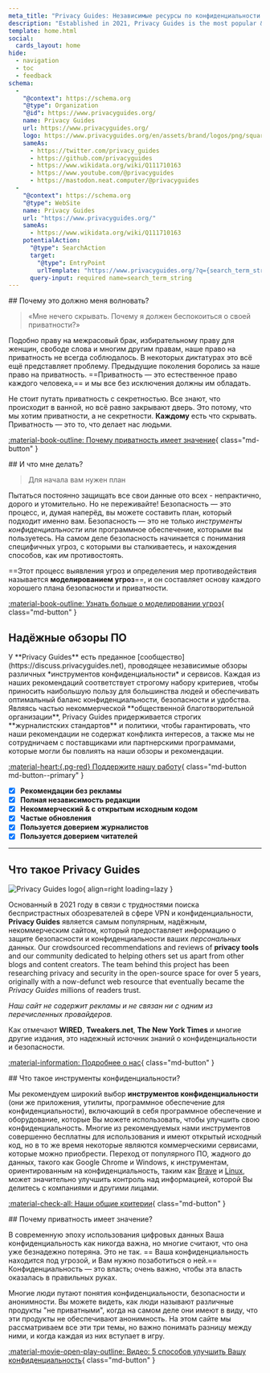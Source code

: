 ```yaml
---
meta_title: "Privacy Guides: Независимые ресурсы по конфиденциальности и безопасности"
description: "Established in 2021, Privacy Guides is the most popular & trustworthy non-profit resource to find privacy tools and learn about protecting your digital life."
template: home.html
social:
  cards_layout: home
hide:
  - navigation
  - toc
  - feedback
schema:
  - 
    "@context": https://schema.org
    "@type": Organization
    "@id": https://www.privacyguides.org/
    name: Privacy Guides
    url: https://www.privacyguides.org/
    logo: https://www.privacyguides.org/en/assets/brand/logos/png/square/pg-yellow.png
    sameAs:
      - https://twitter.com/privacy_guides
      - https://github.com/privacyguides
      - https://www.wikidata.org/wiki/Q111710163
      - https://www.youtube.com/@privacyguides
      - https://mastodon.neat.computer/@privacyguides
  - 
    "@context": https://schema.org
    "@type": WebSite
    name: Privacy Guides
    url: "https://www.privacyguides.org/"
    sameAs:
      - https://www.wikidata.org/wiki/Q111710163
    potentialAction:
      "@type": SearchAction
      target:
        "@type": EntryPoint
        urlTemplate: "https://www.privacyguides.org/?q={search_term_string}"
      query-input: required name=search_term_string
---
```


<!-- markdownlint-disable -->
<div class="grid" markdown>
<div markdown>
## Почему это должно меня волновать?

> «Мне нечего скрывать. Почему я должен беспокоиться о своей приватности?»

Подобно праву на межрасовый брак, избирательному праву для женщин, свободе слова и многим другим правам, наше право на приватность не всегда соблюдалось. В некоторых диктатурах это всё ещё представляет проблему. Предыдущие поколения боролись за наше право на приватность. ==Приватность — это естественное право каждого человека,== и мы все без исключения должны им обладать.

Не стоит путать приватность с секретностью. Все знают, что происходит в ванной, но всё равно закрывают дверь. Это потому, что мы хотим приватности, а не секретности. **Каждому** есть что скрывать. Приватность — это то, что делает нас людьми.

[:material-book-outline: Почему приватность имеет значение](basics/why-privacy-matters.md){ class="md-button" }
</div>

<div markdown>
## И что мне делать?

> Для начала вам нужен план

Пытаться постоянно защищать все свои данные ото всех - непрактично, дорого и утомительно. Но не переживайте! Безопасность — это процесс, и, думая наперёд, вы можете составить план, который подходит именно вам. Безопасность — это не только *инструменты конфиденциальности* или программное обеспечение, которыми вы пользуетесь. На самом деле безопасность начинается с понимания специфичных угроз, с которыми вы сталкиваетесь, и нахождения способов, как им противостоять.

==Этот процесс выявления угроз и определения мер противодействия называется **моделированием угроз**==, и он составляет основу каждого хорошего плана безопасности и приватности.

[:material-book-outline: Узнать больше о моделировании угроз](basics/threat-modeling.md){ class="md-button" }
</div>
</div>

## Надёжные обзоры ПО

<div class="grid" markdown>

<div markdown>
У **Privacy Guides** есть преданное [сообщество](https://discuss.privacyguides.net), проводящее независимые обзоры различных *инструментов конфиденциальности* и сервисов. Каждая из наших рекомендаций соответствует строгому набору критериев, чтобы приносить наибольшую пользу для большинства людей и обеспечивать оптимальный баланс конфиденциальности, безопасности и удобства. Являясь частью некоммерческой **общественной благотворительной организации**, Privacy Guides придерживается строгих **журналистских стандартов** и политики, чтобы гарантировать, что наши рекомендации не содержат конфликта интересов, а также мы не сотрудничаем с поставщиками или партнерскими программами, которые могли бы повлиять на наши обзоры и рекомендации.

[:material-heart:{.pg-red} Поддержите нашу работу](about/donate.md){ class="md-button md-button--primary" }

</div>

- [x] **Рекомендации без рекламы**
- [x] **Полная независимость редакции**
- [x] **Некоммерческий & с открытым исходным кодом**
- [x] **Частые обновления**
- [x] **Пользуется доверием журналистов**
- [x] **Пользуется доверием читателей**

</div>

---

## Что такое Privacy Guides

![Privacy Guides logo](assets/brand/logos/png/square/pg-yellow.png){ align=right loading=lazy }

Основанный в 2021 году в связи с трудностями поиска беспристрастных обозревателей в сфере VPN и конфиденциальности, **Privacy Guides** является самым популярным, надёжным, некоммерческим сайтом, который предоставляет информацию о защите безопасности и конфиденциальности ваших *персональных* данных. Our crowdsourced recommendations and reviews of **privacy tools** and our community dedicated to helping others set us apart from other blogs and content creators. The team behind this project has been researching privacy and security in the open-source space for over 5 years, originally with a now-defunct web resource that eventually became the *Privacy Guides* millions of readers trust.

*Наш сайт не содержит рекламы и не связан ни с одним из перечисленных провайдеров.*

Как отмечают **WIRED**, **Tweakers.net**, **The New York Times** и многие другие издания, это надежный источник знаний о конфиденциальности и безопасности.

[:material-information: Подробнее о нас](about.md){ class="md-button" }

<div class="grid" markdown>
<div markdown>
## Что такое инструменты конфиденциальности?

Мы рекомендуем широкий выбор **инструментов конфиденциальности** (они же приложения, утилиты, программное обеспечение для конфиденциальности), включающий в себя программное обеспечение и оборудование, которые Вы можете использовать, чтобы улучшить свою конфиденциальность. Многие из рекомендуемых нами инструментов совершенно бесплатны для использования и имеют открытый исходный код, но в то же время некоторые являются коммерческими сервисами, которые можно приобрести. Переход от популярного ПО, жадного до данных, такого как Google Chrome и Windows, к инструментам, ориентированным на конфиденциальность, таким как [Brave](desktop-browsers.md#brave) и [Linux](desktop.md), может значительно улучшить контроль над информацией, которой Вы делитесь с компаниями и другими лицами.

[:material-check-all: Наши общие критерии](about/criteria.md){ class="md-button" }
</div>

<div markdown>
## Почему приватность имеет значение?

В современную эпоху использования цифровых данных Ваша конфиденциальность как никогда важна, но многие считают, что она уже безнадежно потеряна. Это не так. == Ваша конфиденциальность находится под угрозой, и Вам нужно позаботиться о ней.== Конфиденциальность — это власть; очень важно, чтобы эта власть оказалась в правильных руках.

Многие люди путают понятия конфиденциальности, безопасности и анонимности. Вы можете видеть, как люди называют различные продукты "не приватными", когда на самом деле они имеют в виду, что эти продукты не обеспечивают анонимность. На этом сайте мы рассматриваем все эти три темы, но важно понимать разницу между ними, и когда каждая из них вступает в игру.

[:material-movie-open-play-outline: Видео: 5 способов улучшить Вашу конфиденциальность](https://www.privacyguides.org/videos/2025/02/14/5-easy-steps-to-protect-yourself-online){ class="md-button" }
</div>
</div>
